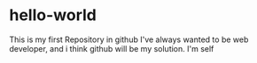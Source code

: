 # hello-world
This is my first Repository in github
I've always wanted to be web developer, and i think github will be my solution.
I'm self
